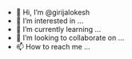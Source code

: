 - 👋 Hi, I’m @girijalokesh
- 👀 I’m interested in ...
- 🌱 I’m currently learning ...
- 💞️ I’m looking to collaborate on ...
- 📫 How to reach me ...

<!---
girijalokesh/girijalokesh is a ✨ special ✨ repository because its `README.md` (this file) appears on your GitHub profile.
You can click the Preview link to take a look at your changes.
--->
